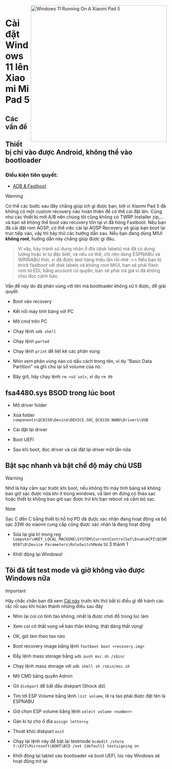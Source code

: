 <img align="right" src="https://raw.githubusercontent.com/erdilS/Port-Windows-11-Xiaomi-Pad-5/main/nabu.png" width="425" alt="Windows 11 Running On A Xiaomi Pad 5">


# Cài đặt Windows 11 lên Xiaomi Mi Pad 5

## Các vấn đề


## Thiết bị chỉ vào được Android, không thể vào bootloader

### Điều kiện tiên quyết:

- [ADB & Fastboot](https://developer.android.com/studio/releases/platform-tools)

> [!WARNING]
 Có thể các bước sau đây chẳng giúp ích gì được bạn, bởi vì Xiaomi Pad 5 đã không có một custom recovery nào hoàn thiện để có thể cài đặt lên. Cũng như các thiết bị mới A/B nên chúng tôi cũng không có TWRP Installer zip,... và bạn sẽ không thể boot vào recovery tồn tại vì đã hỏng Fastboot. Nếu bạn đã cài đặt rom AOSP, có thể việc cài lại AOSP Recovery sẽ giúp bạn boot lại trực tiếp vào, vậy thì hãy thử các hướng dẫn sau. Nếu bạn đang dùng MIUI **không root**, hướng dẫn này chẳng giúp được gì đâu.
>
> Vì vậy, hãy tránh sử dụng nhãn ổ đĩa (disk labels) mà đã có dung lượng hoặc kí tự đặc biệt, và nếu có thể, chỉ nên dùng ESPNABU và WINNABU thôi, vì đã được test hàng triệu lần rồi nhé :>> Nếu bạn bị brick fastboot với disk labels và không root MIUI, bạn sẽ phải flash rom từ EDL bằng account có quyền, bạn sẽ phải trá giá vì đã không chịu đọc cảnh báo.


Vấn đề này do đã phân vùng với tên mà bootloader không xử lí được, để giải quyết:

- Boot vào recovery

- Kết nối máy tính bảng với PC

- Mở cmd trên PC

- Chạy lệnh ```adb shell```

- Chạy lệnh ```parted```

- Chạy lệnh ```print``` để liệt kê các phân vùng

- Nhìn xem phân vùng nào có dấu cách trong tên, ví dụ "Basic Data Partition" và ghi chú lại số volume của nó.

- Bây giờ, hãy chạy lệnh ```rm <số vol>```, ví dụ ```rm 99```


## fsa4480.sys BSOD trong lúc boot

- Mở driver folder

- Xoá folder ```components\QC8150\Device\DEVICE.SOC_QC8150.NABU\Drivers\USB```

- Cài đặt lại driver

- Boot UEFI

- Sau khi boot, đọc driver và cài đặt lại driver một lần nữa

## Bật sạc nhanh và bật chế độ máy chủ USB

> [!WARNING]
> Nhớ là hãy cắm sạc trước khi boot, nếu không thì máy tính bảng sẽ không bao giờ sạc được nữa khi ở trong windows, và làm ơn đừng có tháo sạc hoặc thiết bị không bao giờ sạc được trừ khi bạn reboot và cắm bộ sạc.

> [!NOTE]
> Sạc C đến C bằng thiết bị hỗ trợ PD đã được xác nhận đang hoạt động và bộ sạc 33W do xiaomi cung cấp cũng được xác nhận là đang hoạt động

- Sửa lại giá trị trong reg ```Computer\HKEY_LOCAL_MACHINE\SYSTEM\CurrentControlSet\Enum\ACPI\QCOM0597\0\Device Parameters\RoleSwitchMode``` từ 3 thành 1 

- Khởi động lại Windows!

## Tôi đã tắt test mode và giờ không vào được Windows nữa

> [!IMPORTANT]
> Hãy chắc chắn bạn đã xem [Cái này](https://youtu.be/oHg5SJYRHA0) trước khi thử bất kì điều gì để tránh các rắc rối sau khi hoàn thành những điều sau đây

- Nhìn lại coi có tỉnh táo không, nhất là được chơi đồ trong lúc làm

- Xem coi có thất vọng về bản thân không, thật đáng thất vọng!

- OK, giờ làm theo tao nào

- Boot recovery image bằng lệnh ```fastboot boot <recovery.img>```

- Đẩy lệnh mass storage bằng ```adb push msc.sh /sbin/```

- Chạy lệnh mass storage với ```adb shell sh /sbin/msc.sh```

- Mở CMD bằng quyền Admin

- Gõ ```diskpart``` để bắt đầu diskpart (Shock dữ)

- Tìm tới ESP Volume bằng lệnh ```list volume```, lẽ ra tao phải được đặt tên là ESPNABU

- Giờ chọn ESP volume bằng lệnh ```select volume <number>```

- Gán kí tự cho ổ đĩa ```assign letter=y```

- Thoát khỏi diskpart ```exit```

- Chạy lại lệnh này để bật lại testmode ```bcdedit /store Y:\EFI\Microsoft\BOOT\BCD /set {default} testsigning on```

- Khởi động lại tablet vào bootloader và boot UEFI, lúc này Windows sẽ hoạt động trở lại
